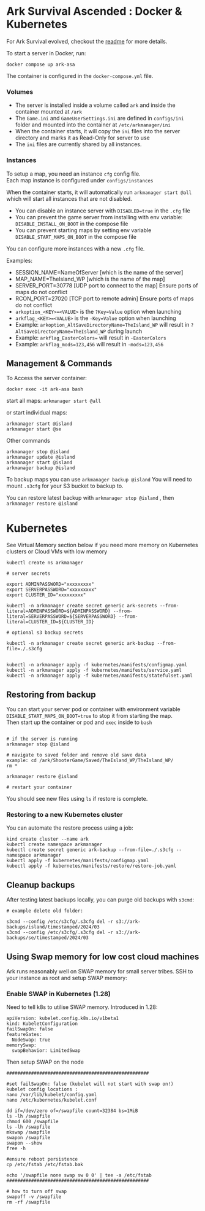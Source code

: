 # Ark Survival Ascended : Docker & Kubernetes

For Ark Survival evolved, checkout the [readme](./ase/README.md) for more details. <br/>

To start a server in Docker, run:

```
docker compose up ark-asa
```

The container is configured in the `docker-compose.yml` file.

### Volumes

* The server is installed inside a volume called `ark` and inside the container mounted at `/ark` </br>
* The `Game.ini` and `GameUserSettings.ini` are defined in `configs/ini` folder and mounted into the container at `/etc/arkmanager/ini` </br>
* When the container starts, it will copy the `ini` files into the server directory and marks it as Read-Only for server to use </br>
* The `ini` files are currently shared by all instances. </br>

### Instances 

To setup a map, you need an instance `cfg` config file. </br>
Each map instance is configured under `configs/instances`

When the container starts, it will automatically run `arkmanager start @all` which will start all instances that are not disabled. </br> 
* You can disable an instance server with `DISABLED=true` in the `.cfg` file </br>
* You can prevent the game server from installing with env variable: `DISABLE_INSTALL_ON_BOOT` in the compose file</br>
* You can prevent starting maps by setting env variable `DISABLE_START_MAPS_ON_BOOT` in the compose file </br>


You can configure more instances with a new `.cfg` file. </br>

Examples: 

* SESSION_NAME=NameOfServer [which is the name of the server]
* MAP_NAME=TheIsland_WP [which is the name of the map]
* SERVER_PORT=30778 [UDP port to connect to the map] Ensure ports of maps do not conflict
* RCON_PORT=27020 [TCP port to remote admin] Ensure ports of maps do not conflict
* `arkoption_<KEY>=<VALUE>` is the `?Key=Value` option when launching
* `arkflag_<KEY>=<VALUE>` is the `-Key=Value` option when launching
* Example: `arkoption_AltSaveDirectoryName=TheIsland_WP` will result in `?AltSaveDirectoryName=TheIsland_WP` during launch
* Example: `arkflag_EasterColors=` will result in `-EasterColors`
* Example: `arkflag_mods=123,456` will result in `-mods=123,456`


## Management & Commands

To Access the server container:

```
docker exec -it ark-asa bash
```
 
 start all maps:
`arkmanager start @all`

or start individual maps:

```
arkmanager start @island
arkmanager start @se

```


Other commands

```
arkmanager stop @island
arkmanager update @island
arkmanager start @island
arkmanager backup @island
```

To backup maps you can use `arkmanager backup @island`
You will need to mount `.s3cfg` for your S3 bucket to backup to.

You can restore latest backup with `arkmanager stop @island` , then `arkmanager restore @island`

# Kubernetes 

See Virtual Memory section below if you need more memory on Kubernetes clusters or Cloud VMs with low memory

```
kubectl create ns arkmanager

# server secrets

export ADMINPASSWORD="xxxxxxxxx"
export SERVERPASSWORD="xxxxxxxxx"
export CLUSTER_ID="xxxxxxxxx"

kubectl -n arkmanager create secret generic ark-secrets --from-literal=ADMINPASSWORD=${ADMINPASSWORD} --from-literal=SERVERPASSWORD=${SERVERPASSWORD} --from-literal=CLUSTER_ID=${CLUSTER_ID}

# optional s3 backup secrets

kubectl -n arkmanager create secret generic ark-backup --from-file=./.s3cfg


kubectl -n arkmanager apply -f kubernetes/manifests/configmap.yaml
kubectl -n arkmanager apply -f kubernetes/manifests/service.yaml
kubectl -n arkmanager apply -f kubernetes/manifests/statefulset.yaml

```

## Restoring from backup

You can start your server pod or container with environment variable `DISABLE_START_MAPS_ON_BOOT=true` to stop it from starting the map. </br>
Then start up the container or pod and `exec` inside to `bash`
```

# if the server is running
arkmanager stop @island

# navigate to saved folder and remove old save data
example: cd /ark/ShooterGame/Saved/TheIsland_WP/TheIsland_WP/
rm * 

arkmanager restore @island

# restart your container
```

You should see new files using `ls` if restore is complete.

### Restoring to a new Kubernetes cluster

You can automate the restore process using a job:

```
kind create cluster --name ark
kubectl create namespace arkmanager
kubectl create secret generic ark-backup --from-file=./.s3cfg --namespace arkmanager
kubectl apply -f kubernetes/manifests/configmap.yaml
kubectl apply -f kubernetes/manifests/restore/restore-job.yaml
```

## Cleanup backups

After testing latest backups locally, you can purge old backups with `s3cmd`:
```
# example delete old folder:

s3cmd --config /etc/s3cfg/.s3cfg del -r s3://ark-backups/island/timestamped/2024/03
s3cmd --config /etc/s3cfg/.s3cfg del -r s3://ark-backups/se/timestamped/2024/03
```

## Using Swap memory for low cost cloud machines

Ark runs reasonably well on SWAP memory for small server tribes.
SSH to your instance as root and setup SWAP memory:

### Enable SWAP in Kubernetes (1.28)

Need to tell k8s to utilise SWAP memory. Introduced in 1.28:
```
apiVersion: kubelet.config.k8s.io/v1beta1
kind: KubeletConfiguration
failSwapOn: false
featureGates:
  NodeSwap: true
memorySwap:
  swapBehavior: LimitedSwap
```

Then setup SWAP on the node

```
####################################################

#set failSwapOn: false (kubelet will not start with swap on!)
kubelet config locations :
nano /var/lib/kubelet/config.yaml
nano /etc/kubernetes/kubelet.conf

dd if=/dev/zero of=/swapfile count=32384 bs=1MiB
ls -lh /swapfile
chmod 600 /swapfile
ls -lh /swapfile
mkswap /swapfile
swapon /swapfile
swapon --show
free -h

#ensure reboot persistence
cp /etc/fstab /etc/fstab.bak

echo '/swapfile none swap sw 0 0' | tee -a /etc/fstab
####################################################

# how to turn off swap
swapoff -v /swapfile
rm -rf /swapfile

```